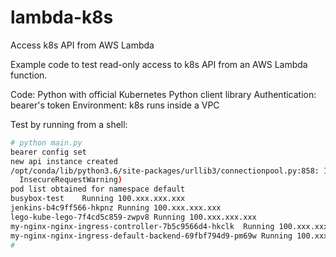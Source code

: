 # lambda-k8s
Access k8s API from AWS Lambda

Example code to test read-only access to k8s API from an AWS Lambda function.

Code: Python with official Kubernetes Python client library
Authentication: bearer's token
Environment: k8s runs inside a VPC

Test by running from a shell:
```bash
# python main.py 
bearer config set
new api instance created
/opt/conda/lib/python3.6/site-packages/urllib3/connectionpool.py:858: InsecureRequestWarning: Unverified HTTPS request is being made. Adding certificate verification is strongly advised. See: https://urllib3.readthedocs.io/en/latest/advanced-usage.html#ssl-warnings
  InsecureRequestWarning)
pod list obtained for namespace default
busybox-test	Running	100.xxx.xxx.xxx
jenkins-b4c9ff566-hkpnz	Running	100.xxx.xxx.xxx
lego-kube-lego-7f4cd5c859-zwpv8	Running	100.xxx.xxx.xxx
my-nginx-nginx-ingress-controller-7b5c9566d4-hkclk	Running	100.xxx.xxx.xxx
my-nginx-nginx-ingress-default-backend-69fbf794d9-pm69w	Running	100.xxx.xxx.xxx
#
```


